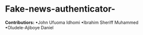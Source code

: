 # Fake-news-authenticator-
**Contributiors:**
•John Ufuoma Idhomi 
•Ibrahim Sheriff Muhammed 
•Oludele-Ajiboye Daniel
